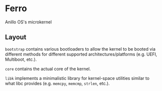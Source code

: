 # Ferro
Anillo OS's microkernel

## Layout
`bootstrap` contains various bootloaders to allow the kernel to be booted via different methods for different supported architectures/platforms (e.g. UEFI, Multiboot, etc.).

`core` contains the actual core of the kernel.

`libk` implements a minimalistic library for kernel-space utilities similar to what libc provides (e.g. `memcpy`, `memcmp`, `strlen`, etc.).
